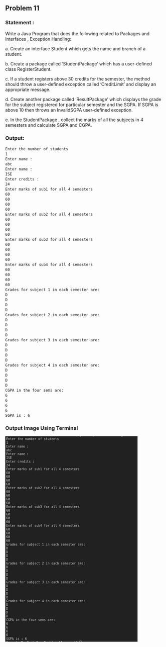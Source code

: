 ## Problem 11
### Statement :
Write a Java Program that does the following related to Packages and Interfaces , Exception Handling:

a. Create an interface Student which gets the name and branch of a student.

b. Create a package called ‘StudentPackage’ which has a user-defined class RegisterStudent.

c. If a student registers above 30 credits for the semester, the method should throw a user-defined exception called ‘CreditLimit’ and display an appropriate message.

d. Create another package called ‘ResultPackage’ which displays the grade for the subject registered for particular semester and the SGPA. If SGPA is above 10 then throws an InvalidSGPA user-defined exception.

e. In the StudentPackage , collect the marks of all the subjects in 4 semesters and
calculate SGPA and CGPA.
### Output:
```
Enter the number of students
1
Enter name : 
abc
Enter name : 
ISE
Enter credits : 
24
Enter marks of sub1 for all 4 semesters
60
60
60
60
Enter marks of sub2 for all 4 semesters
60
60
60
60
Enter marks of sub3 for all 4 semesters
60
60
60
60
Enter marks of sub4 for all 4 semesters
60
60
60
60
Grades for subject 1 in each semester are:
D
D
D
D
Grades for subject 2 in each semester are:
D
D
D
D
Grades for subject 3 in each semester are:
D
D
D
D
Grades for subject 4 in each semester are:
D
D
D
D
CGPA in the four sems are:
6
6
6
6
SGPA is : 6
```
### Output Image Using Terminal
![Output Image](https://github.com/1ms19is051/Java-Projs/blob/main/Problem%2011/Problem%2011%20Screenshot.png)
